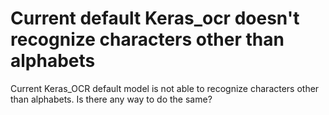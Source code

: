 
# Current default Keras_ocr doesn't recognize characters other than alphabets

Current Keras_OCR default model is not able to recognize characters other than alphabets. Is there any way to do the same?

        